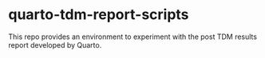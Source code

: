 # quarto-tdm-report-scripts
This repo provides an environment to experiment with the post TDM results report developed by Quarto. 
